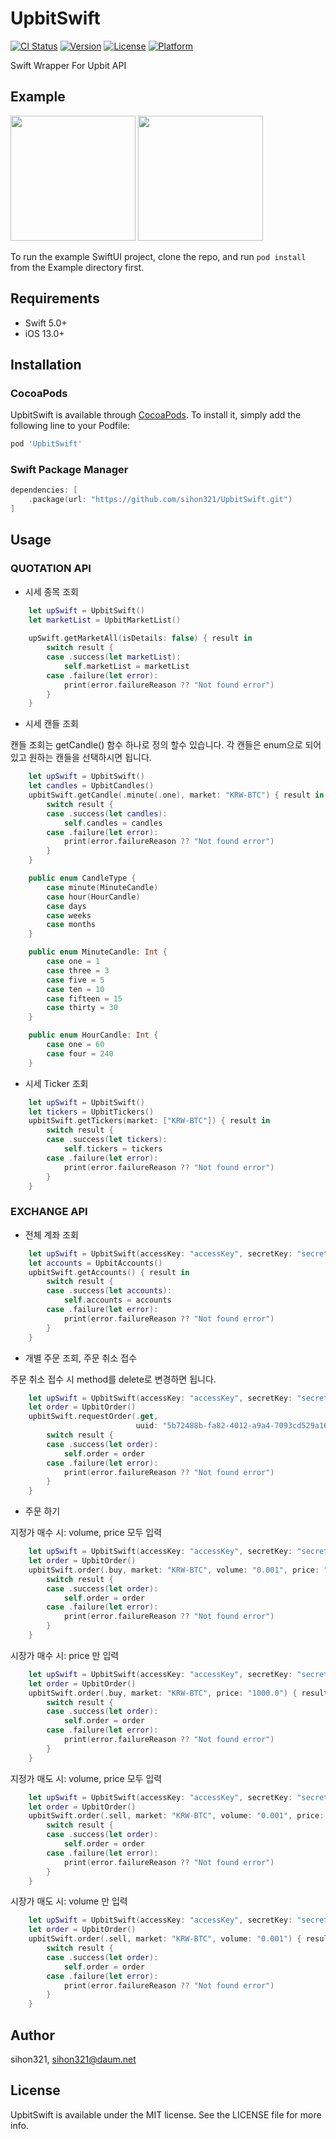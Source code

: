 # UpbitSwift

[![CI Status](https://img.shields.io/travis/sihon321/UpbitSwift.svg?style=flat)](https://travis-ci.org/sihon321/UpbitSwift)
[![Version](https://img.shields.io/cocoapods/v/UpbitSwift.svg?style=flat)](https://cocoapods.org/pods/UpbitSwift)
[![License](https://img.shields.io/cocoapods/l/UpbitSwift.svg?style=flat)](https://cocoapods.org/pods/UpbitSwift)
[![Platform](https://img.shields.io/cocoapods/p/UpbitSwift.svg?style=flat)](https://cocoapods.org/pods/UpbitSwift)

Swift Wrapper For Upbit API

## Example

<img src = "https://user-images.githubusercontent.com/12742588/111182826-a6166f00-85f2-11eb-9b09-3b1773792daf.png" width="200px"> <img src = "https://user-images.githubusercontent.com/12742588/111182724-897a3700-85f2-11eb-8c03-3af7b336dabd.png" width="200px"> 

To run the example SwiftUI project, clone the repo, and run `pod install` from the Example directory first.

## Requirements

- Swift 5.0+
- iOS 13.0+

## Installation

### CocoaPods

UpbitSwift is available through [CocoaPods](https://cocoapods.org). To install
it, simply add the following line to your Podfile:

```ruby
pod 'UpbitSwift'
```

### Swift Package Manager

```swift
dependencies: [
    .package(url: "https://github.com/sihon321/UpbitSwift.git")
]
```

## Usage

### QUOTATION API

- 시세 종목 조회
```swift
    let upSwift = UpbitSwift()
    let marketList = UpbitMarketList()
    
    upSwift.getMarketAll(isDetails: false) { result in
        switch result {
        case .success(let marketList):
            self.marketList = marketList
        case .failure(let error):
            print(error.failureReason ?? "Not found error")
        }
    }
```
- 시세 캔들 조회

캔들 조회는 getCandle() 함수 하나로 정의 할수 있습니다. 각 캔들은 enum으로 되어있고 원하는 캔들을 선택하시면 됩니다.
```swift
    let upSwift = UpbitSwift()
    let candles = UpbitCandles()
    upbitSwift.getCandle(.minute(.one), market: "KRW-BTC") { result in
        switch result {
        case .success(let candles):
            self.candles = candles
        case .failure(let error):
            print(error.failureReason ?? "Not found error")
        }
    }
```

```swift
    public enum CandleType {
        case minute(MinuteCandle)
        case hour(HourCandle)
        case days
        case weeks
        case months
    }

    public enum MinuteCandle: Int {
        case one = 1
        case three = 3
        case five = 5
        case ten = 10
        case fifteen = 15
        case thirty = 30
    }

    public enum HourCandle: Int {
        case one = 60
        case four = 240
    }
```

    
- 시세 Ticker 조회

```swift
    let upSwift = UpbitSwift()
    let tickers = UpbitTickers()
    upbitSwift.getTickers(market: ["KRW-BTC"]) { result in
        switch result {
        case .success(let tickers):
            self.tickers = tickers
        case .failure(let error):
            print(error.failureReason ?? "Not found error")
        }
    }
```

### EXCHANGE API

- 전체 계좌 조회
```swift
    let upSwift = UpbitSwift(accessKey: "accessKey", secretKey: "secretKey")
    let accounts = UpbitAccounts()
    upbitSwift.getAccounts() { result in
        switch result {
        case .success(let accounts):
            self.accounts = accounts
        case .failure(let error):
            print(error.failureReason ?? "Not found error")
        }
    }
```

- 개별 주문 조회, 주문 취소 접수

주문 취소 접수 시 method를 delete로 변경하면 됩니다.
```swift
    let upSwift = UpbitSwift(accessKey: "accessKey", secretKey: "secretKey")
    let order = UpbitOrder()
    upbitSwift.requestOrder(.get, 
                            uuid: "5b72488b-fa82-4012-a9a4-7093cd529a16") { result in
        switch result {
        case .success(let order):
            self.order = order
        case .failure(let error):
            print(error.failureReason ?? "Not found error")
        }
    }
```
    
- 주문 하기

지정가 매수 시: volume, price 모두 입력
```swift
    let upSwift = UpbitSwift(accessKey: "accessKey", secretKey: "secretKey")
    let order = UpbitOrder()
    upbitSwift.order(.buy, market: "KRW-BTC", volume: "0.001", price: "1000.0") { result in
        switch result {
        case .success(let order):
            self.order = order
        case .failure(let error):
            print(error.failureReason ?? "Not found error")
        }
    }
```

시장가 매수 시: price 만 입력
```swift
    let upSwift = UpbitSwift(accessKey: "accessKey", secretKey: "secretKey")
    let order = UpbitOrder()
    upbitSwift.order(.buy, market: "KRW-BTC", price: "1000.0") { result in
        switch result {
        case .success(let order):
            self.order = order
        case .failure(let error):
            print(error.failureReason ?? "Not found error")
        }
    }
```

지정가 매도 시: volume, price 모두 입력
```swift
    let upSwift = UpbitSwift(accessKey: "accessKey", secretKey: "secretKey")
    let order = UpbitOrder()
    upbitSwift.order(.sell, market: "KRW-BTC", volume: "0.001", price: "1000.0") { result in
        switch result {
        case .success(let order):
            self.order = order
        case .failure(let error):
            print(error.failureReason ?? "Not found error")
        }
    }
```

시장가 매도 시: volume 만 입력
```swift
    let upSwift = UpbitSwift(accessKey: "accessKey", secretKey: "secretKey")
    let order = UpbitOrder()
    upbitSwift.order(.sell, market: "KRW-BTC", volume: "0.001") { result in
        switch result {
        case .success(let order):
            self.order = order
        case .failure(let error):
            print(error.failureReason ?? "Not found error")
        }
    }
```
    
## Author

sihon321, sihon321@daum.net

## License

UpbitSwift is available under the MIT license. See the LICENSE file for more info.
